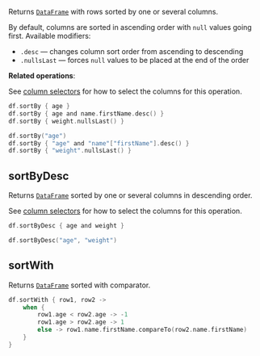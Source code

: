[//]: # (title: sortBy)

<!---IMPORT org.jetbrains.kotlinx.dataframe.samples.api.Modify-->

Returns [`DataFrame`](DataFrame.md) with rows sorted by one or several columns.

By default, columns are sorted in ascending order with `null` values going first. Available modifiers:
* `.desc` — changes column sort order from ascending to descending
* `.nullsLast` — forces `null` values to be placed at the end of the order

**Related operations**: [](reorderRows.md)

See [column selectors](ColumnSelectors.md) for how to select the columns for this operation.

<!---FUN sortBy-->
<tabs>
<tab title="Properties">

```kotlin
df.sortBy { age }
df.sortBy { age and name.firstName.desc() }
df.sortBy { weight.nullsLast() }
```

</tab>
<tab title="Strings">

```kotlin
df.sortBy("age")
df.sortBy { "age" and "name"["firstName"].desc() }
df.sortBy { "weight".nullsLast() }
```

</tab></tabs>
<inline-frame src="resources/org.jetbrains.kotlinx.dataframe.samples.api.Modify.sortBy.html" width="100%"/>
<!---END-->

## sortByDesc

Returns [`DataFrame`](DataFrame.md) sorted by one or several columns in descending order.

See [column selectors](ColumnSelectors.md) for how to select the columns for this operation.

<!---FUN sortByDesc-->
<tabs>
<tab title="Properties">

```kotlin
df.sortByDesc { age and weight }
```

</tab>
<tab title="Strings">

```kotlin
df.sortByDesc("age", "weight")
```

</tab></tabs>
<inline-frame src="resources/org.jetbrains.kotlinx.dataframe.samples.api.Modify.sortByDesc.html" width="100%"/>
<!---END-->

## sortWith

Returns [`DataFrame`](DataFrame.md) sorted with comparator.

<!---FUN sortWith-->

```kotlin
df.sortWith { row1, row2 ->
    when {
        row1.age < row2.age -> -1
        row1.age > row2.age -> 1
        else -> row1.name.firstName.compareTo(row2.name.firstName)
    }
}
```

<inline-frame src="resources/org.jetbrains.kotlinx.dataframe.samples.api.Modify.sortWith.html" width="100%"/>
<!---END-->
